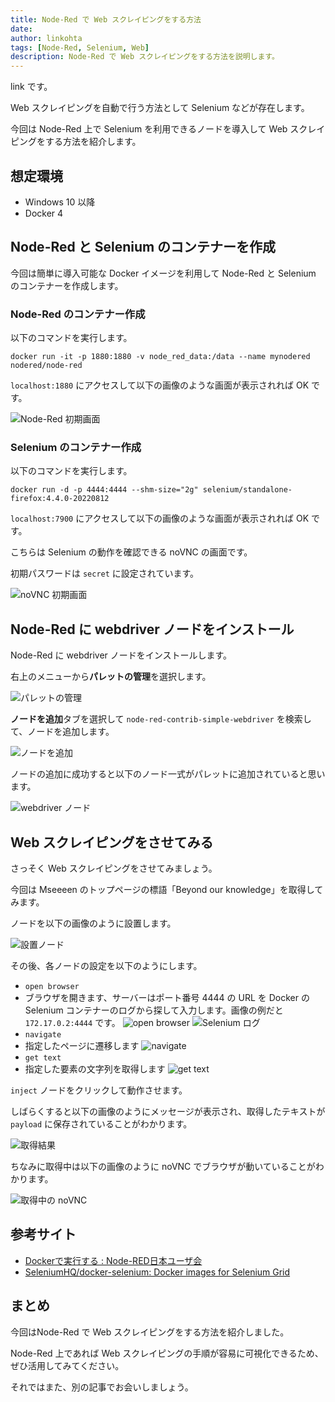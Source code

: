 ```yaml
---
title: Node-Red で Web スクレイピングをする方法
date: 
author: linkohta
tags: [Node-Red, Selenium, Web]
description: Node-Red で Web スクレイピングをする方法を説明します。
---
```


link です。

Web スクレイピングを自動で行う方法として Selenium などが存在します。

今回は Node-Red 上で Selenium を利用できるノードを導入して Web スクレイピングをする方法を紹介します。

## 想定環境

- Windows 10 以降
- Docker 4

## Node-Red と Selenium のコンテナーを作成

今回は簡単に導入可能な Docker イメージを利用して Node-Red と Selenium のコンテナーを作成します。

### Node-Red のコンテナー作成

以下のコマンドを実行します。

```bash:title=Node-Redのコンテナー作成
docker run -it -p 1880:1880 -v node_red_data:/data --name mynodered nodered/node-red
```

`localhost:1880` にアクセスして以下の画像のような画面が表示されれば OK です。

![Node-Red 初期画面](image/2022-08-14_14h38_46.png)

### Selenium のコンテナー作成

以下のコマンドを実行します。

```bash:title=Seleniumのコンテナー作成
docker run -d -p 4444:4444 --shm-size="2g" selenium/standalone-firefox:4.4.0-20220812
```

`localhost:7900` にアクセスして以下の画像のような画面が表示されれば OK です。

こちらは Selenium の動作を確認できる noVNC の画面です。

初期パスワードは `secret` に設定されています。

![noVNC 初期画面](image/2022-10-25_23h44_15.png)

## Node-Red に webdriver ノードをインストール

Node-Red に webdriver ノードをインストールします。

右上のメニューから**パレットの管理**を選択します。

![パレットの管理](image/2022-08-14_14h45_59.png)

**ノードを追加**タブを選択して `node-red-contrib-simple-webdriver` を検索して、ノードを追加します。

![ノードを追加](image/2022-08-14_14h58_03.png)

ノードの追加に成功すると以下のノード一式がパレットに追加されていると思います。

![webdriver ノード](image/../images/2022-08-14_14h58_52.png)

## Web スクレイピングをさせてみる

さっそく Web スクレイピングをさせてみましょう。

今回は Mseeeen のトップページの標語「Beyond our knowledge」を取得してみます。

ノードを以下の画像のように設置します。

![設置ノード](images\2022-10-26_23h28_01.png)

その後、各ノードの設定を以下のようにします。

- `open browser`
- ブラウザを開きます、サーバーはポート番号 4444 の URL を Docker の Selenium コンテナーのログから探して入力します。画像の例だと `172.17.0.2:4444` です。 
![open browser](images\2022-10-26_23h28_20.png)
![Selenium ログ](images\2022-10-26_23h55_14.png)
- `navigate`
- 指定したページに遷移します
![navigate](images\2022-10-26_23h28_34.png)
- `get text`
- 指定した要素の文字列を取得します
![get text](images\2022-10-26_23h29_16.png)

`inject` ノードをクリックして動作させます。

しばらくすると以下の画像のようにメッセージが表示され、取得したテキストが `payload` に保存されていることがわかります。

![取得結果](images\2022-10-26_23h29_51.png)

ちなみに取得中は以下の画像のように noVNC でブラウザが動いていることがわかります。

![取得中の noVNC](images\2022-10-26_23h30_58.png)

## 参考サイト

- [Dockerで実行する : Node-RED日本ユーザ会](https://nodered.jp/docs/getting-started/docker)
- [SeleniumHQ/docker-selenium: Docker images for Selenium Grid](https://github.com/SeleniumHQ/docker-selenium)

## まとめ

今回はNode-Red で Web スクレイピングをする方法を紹介しました。

Node-Red 上であれば Web スクレイピングの手順が容易に可視化できるため、ぜひ活用してみてください。

それではまた、別の記事でお会いしましょう。